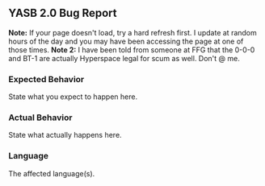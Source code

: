 ## YASB 2.0 Bug Report

**Note:** If your page doesn't load, try a hard refresh first. I update at random hours of the day and you may have been accessing the page at one of those times. 
**Note 2:** I have been told from someone at FFG that the 0-0-0 and BT-1 are actually Hyperspace legal for scum as well. Don't @ me.

### Expected Behavior

State what you expect to happen here.

### Actual Behavior

State what actually happens here.

### Language

The affected language(s). 

